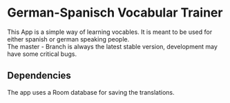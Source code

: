 # German-Spanisch Vocabular Trainer

This App is a simple way of learning vocables. It is meant to be used for either spanish or german speaking people.  
The master - Branch is always the latest stable version, development may have some critical bugs.



## Dependencies
The app uses a Room database for saving the translations. 
